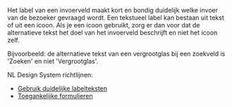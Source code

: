 <!-- @license CC0-1.0 -->

Het label van een invoerveld maakt kort en bondig duidelijk welke invoer van de bezoeker gevraagd wordt. Een tekstueel label kan bestaan uit tekst of uit een icoon. Als je een icoon gebruikt, zorg er dan voor dat de alternatieve tekst het doel van het invoerveld beschrijft en niet het icoon zelf.

Bijvoorbeeld: de alternatieve tekst van een vergrootglas bij een zoekveld is 'Zoeken' en niet 'Vergrootglas'.

NL Design System richtlijnen:

- [Gebruik duidelijke labelteksten](/richtlijnen/formulieren/labels/duidelijke-tekst/)
- [Toegankelijke formulieren](/richtlijnen/formulieren/)
